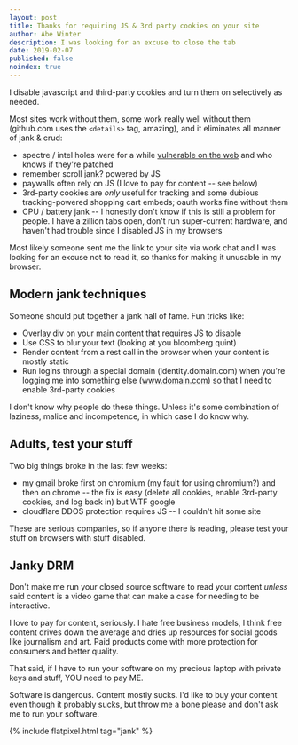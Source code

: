 ```yaml
---
layout: post
title: Thanks for requiring JS & 3rd party cookies on your site
author: Abe Winter
description: I was looking for an excuse to close the tab
date: 2019-02-07
published: false
noindex: true
---
```


I disable javascript and third-party cookies and turn them on selectively as needed.

Most sites work without them, some work really well without them (github.com uses the `<details>` tag, amazing), and it eliminates all manner of jank & crud:

* spectre / intel holes were for a while [vulnerable on the web](https://www.tomshardware.com/news/meltdown-spectre-exploit-browser-javascript,36221.html) and who knows if they're patched
* remember scroll jank? powered by JS
* paywalls often rely on JS (I love to pay for content -- see below)
* 3rd-party cookies are *only* useful for tracking and some dubious tracking-powered shopping cart embeds; oauth works fine without them
* CPU / battery jank -- I honestly don't know if this is still a problem for people. I have a zillion tabs open, don't run super-current hardware, and haven't had trouble since I disabled JS in my browsers

Most likely someone sent me the link to your site via work chat and I was looking for an excuse not to read it, so thanks for making it unusable in my browser.

## Modern jank techniques

Someone should put together a jank hall of fame. Fun tricks like:

* Overlay div on your main content that requires JS to disable
* Use CSS to blur your text (looking at you bloomberg quint)
* Render content from a rest call in the browser when your content is mostly static
* Run logins through a special domain (identity.domain.com) when you're logging me into something else (www.domain.com) so that I need to enable 3rd-party cookies

I don't know why people do these things. Unless it's some combination of laziness, malice and incompetence, in which case I do know why.

## Adults, test your stuff

Two big things broke in the last few weeks:

* my gmail broke first on chromium (my fault for using chromium?) and then on chrome -- the fix is easy (delete all cookies, enable 3rd-party cookies, and log back in) but WTF google
* cloudflare DDOS protection requires JS -- I couldn't hit some site

These are serious companies, so if anyone there is reading, please test your stuff on browsers with stuff disabled.

## Janky DRM

Don't make me run your closed source software to read your content *unless* said content is a video game that can make a case for needing to be interactive.

I love to pay for content, seriously. I hate free business models, I think free content drives down the average and dries up resources for social goods like journalism and art. Paid products come with more protection for consumers and better quality.

That said, if I have to run your software on my precious laptop with private keys and stuff, YOU need to pay ME.

Software is dangerous. Content mostly sucks. I'd like to buy your content even though it probably sucks, but throw me a bone please and don't ask me to run your software.

{% include flatpixel.html tag="jank" %}

